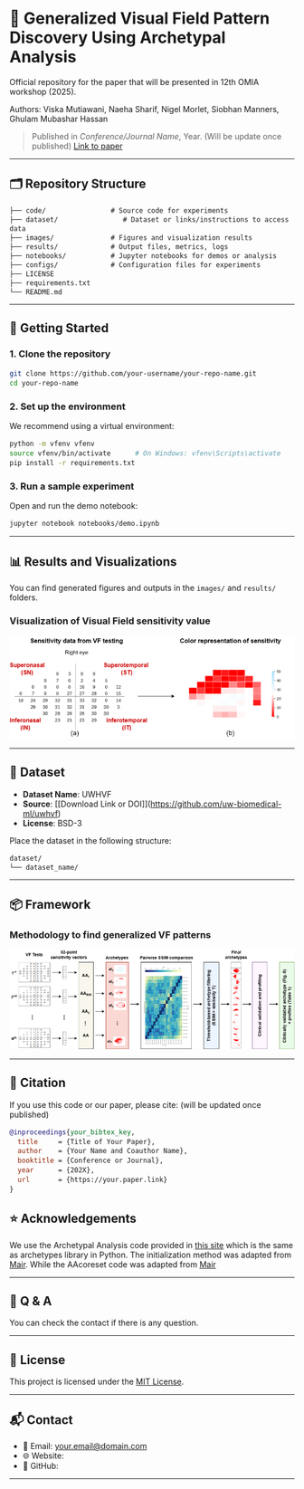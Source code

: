 # 📄 Generalized Visual Field Pattern Discovery Using Archetypal Analysis
Official repository for the paper that will be presented in 12th OMIA workshop (2025).

Authors: Viska Mutiawani, Naeha Sharif, Nigel Morlet, Siobhan Manners, Ghulam Mubashar Hassan 
> Published in *Conference/Journal Name*, Year.  (Will be update once published)
> [Link to paper](https://doi.org/xxx) 

---

## 🗂️ Repository Structure

```plaintext
├── code/                # Source code for experiments
├── dataset/                # Dataset or links/instructions to access data
├── images/              # Figures and visualization results
├── results/             # Output files, metrics, logs
├── notebooks/           # Jupyter notebooks for demos or analysis
├── configs/             # Configuration files for experiments
├── LICENSE
├── requirements.txt
└── README.md
````

---

## 🚀 Getting Started

### 1. Clone the repository

```bash
git clone https://github.com/your-username/your-repo-name.git
cd your-repo-name
```

### 2. Set up the environment

We recommend using a virtual environment:

```bash
python -m vfenv vfenv
source vfenv/bin/activate      # On Windows: vfenv\Scripts\activate
pip install -r requirements.txt
```

### 3. Run a sample experiment

Open and run the demo notebook:

```bash
jupyter notebook notebooks/demo.ipynb
```

---

## 📊 Results and Visualizations

You can find generated figures and outputs in the `images/` and `results/` folders.

### Visualization of Visual Field sensitivity value

![Visual Field sensitivity value](images/VF.drawio.png)

---

## 📁 Dataset

* **Dataset Name**: UWHVF
* **Source**: [\[Download Link or DOI]](https://github.com/uw-biomedical-ml/uwhvf)
* **License**: BSD-3

Place the dataset in the following structure:

```plaintext
dataset/
└── dataset_name/

```

---

## 📦 Framework

### Methodology to find generalized VF patterns
![Methodology to find generalized VF patterns](images/methodology.drawio.png)


---

## 📜 Citation

If you use this code or our paper, please cite: (will be updated once published)

```bibtex
@inproceedings{your_bibtex_key,
  title     = {Title of Your Paper},
  author    = {Your Name and Coauthor Name},
  booktitle = {Conference or Journal},
  year      = {202X},
  url       = {https://your.paper.link}
}
```

## ⭐ Acknowledgements
We use the Archetypal Analysis code provided in [this site](https://researchdata.edu.au/archetypal-analysis-package/1424520) which is the same as archetypes library in Python.
The initialization method was adapted from [Mair](https://github.com/smair/archetypalanalysis-initialization). 
While the AAcoreset code was adapted from [Mair](https://github.com/smair/archetypalanalysis-coreset)

---

## 🤝 Q & A
You can check the contact if there is any question.

---

## 📄 License

This project is licensed under the [MIT License](LICENSE).

---

## 📬 Contact

* 📧 Email: [your.email@domain.com](mailto:viska.mutiawani@research.uwa.edu.au)
* 🌐 Website: 
* 🧑 GitHub: 

---


